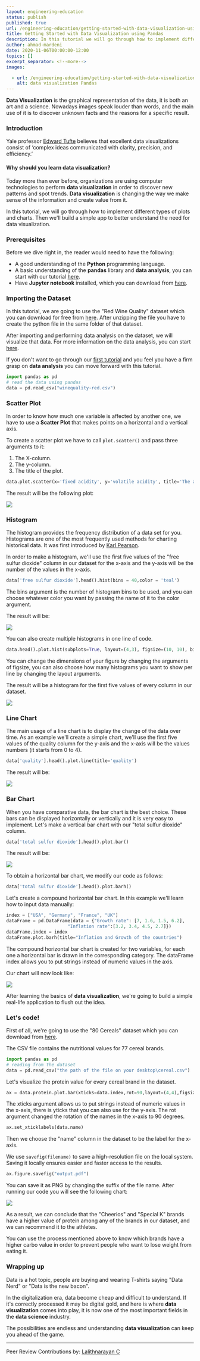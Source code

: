 ```yaml
---
layout: engineering-education
status: publish
published: true
url: /engineering-education/getting-started-with-data-visualization-using-pandas/
title: Getting Started with Data Visualization using Pandas
description: In this tutorial we will go through how to implement different types of plots and charts. Then we'll build a simple app to better understand the need for data visualization.
author: ahmad-mardeni
date: 2020-11-06T00:00:00-12:00
topics: []
excerpt_separator: <!--more-->
images:

  - url: /engineering-education/getting-started-with-data-visualization-using-pandas/hero.png
    alt: data visualization Pandas
---
```

**Data Visualization** is the graphical representation of the data, it is both an art and a science. Nowadays images speak louder than words, and the main use of it is to discover unknown facts and the reasons for a specific result.
<!--more-->
### Introduction
Yale professor [Edward Tufte](https://www.edwardtufte.com/tufte/) believes that excellent data visualizations consist of ‘complex ideas communicated with clarity, precision, and efficiency.’

#### Why should you learn data visualization?
Today more than ever before, organizations are using computer technologies to perform **data visualization** in order to discover new patterns and spot trends. **Data visualization** is changing the way we make sense of the information and create value from it.

In this tutorial, we will go through how to implement different types of plots and charts. Then we'll build a simple app to better understand the need for data visualization.

### Prerequisites
Before we dive right in, the reader would need to have the following:

- A good understanding of the **Python** programming language.
- A basic understanding of the **pandas** library and **data analysis**, you can start with our tutorial [here](/engineering-education/data-analytics-using-pandas/).
- Have **Jupyter notebook** installed, which you can download from [here](https://jupyter.org/install).

### Importing the Dataset
In this tutorial, we are going to use the "Red Wine Quality" dataset which you can download for free from [here](https://www.kaggle.com/uciml/red-wine-quality-cortez-et-al-2009).
After unzipping the file you have to create the python file in the same folder of that dataset.

After importing and performing data analysis on the dataset, we will visualize that data. For more information on the data analysis, you can start [here](https://www.section.io/engineering-education/data-analytics-using-pandas/).

If you don't want to go through our [first tutorial](/engineering-education/data-analytics-using-pandas/#prerequisites) and you feel you have a firm grasp on **data analysis** you can move forward with this tutorial.

```python
import pandas as pd
# read the data using pandas
data = pd.read_csv("winequality-red.csv")
```
### Scatter Plot
In order to know how much one variable is affected by another one, we have to use a **Scatter Plot** that makes points on a horizontal and a vertical axis.

To create a scatter plot we have to call `plot.scatter()` and pass three arguments to it:
1. The X-column.
2. The y-column.
3. The title of the plot.

```python
data.plot.scatter(x='fixed acidity', y='volatile acidity', title='The acidity of the wine')
```
The result will be the following plot:

![](/engineering-education/getting-started-with-data-visualization-using-pandas/scatter_plot.PNG)

### Histogram
The histogram provides the frequency distribution of a data set for you. Histograms are one of the most frequently used methods for charting historical data. It was first introduced by [Karl Pearson](https://en.wikipedia.org/wiki/Karl_Pearson).

In order to make a histogram, we'll use the first five values of the "free sulfur dioxide" column in our dataset for the x-axis and the y-axis will be the number of the values in the x-axis.

```python
data['free sulfur dioxide'].head().hist(bins = 40,color = 'teal')
```

The bins argument is the number of histogram bins to be used, and you can choose whatever color you want by passing the name of it to the color argument.

The result will be:

![](/engineering-education/getting-started-with-data-visualization-using-pandas/histogram.PNG)

You can also create multiple histograms in one line of code.

```python
data.head().plot.hist(subplots=True, layout=(4,3), figsize=(10, 10), bins=20)
```

You can change the dimensions of your figure by changing the arguments of figsize, you can also choose how many histograms you want to show per line by changing the layout arguments.

The result will be a histogram for the first five values of every column in our dataset.

![](/engineering-education/getting-started-with-data-visualization-using-pandas/all_histogram.PNG)

### Line Chart
The main usage of a line chart is to display the change of the data over time.
As an example we'll create a simple chart, we'll use the first five values of the quality column for the y-axis and the x-axis will be the values numbers (it starts from 0 to 4).

```python
data['quality'].head().plot.line(title='quality')
```

The result will be:

![](/engineering-education/getting-started-with-data-visualization-using-pandas/line_chart.PNG)

### Bar Chart
When you have comparative data, the bar chart is the best choice. These bars can be displayed horizontally or vertically and it is very easy to implement.
Let's make a vertical bar chart with our "total sulfur dioxide" column.

```python
data['total sulfur dioxide'].head().plot.bar()
```

The result will be:

![](/engineering-education/getting-started-with-data-visualization-using-pandas/bar.PNG)

To obtain a horizontal bar chart, we modify our code as follows:

```python
data['total sulfur dioxide'].head().plot.barh()
```

Let's create a compound horizontal bar chart. In this example we'll learn how to input data manually:

```python
index = ["USA", "Germany", "France", "UK"]
dataFrame = pd.DataFrame(data = {"Growth rate": [7, 1.6, 1.5, 6.2],
                       "Inflation rate":[3.2, 3.4, 4.5, 2.7]})
dataFrame.index = index
dataFrame.plot.barh(title="Inflation and Growth of the countries")
```

The compound horizontal bar chart is created for two variables, for each one a horizontal bar is drawn in the corresponding category.
The dataFrame index allows you to put strings instead of numeric values in the axis.

Our chart will now look like:

![](/engineering-education/getting-started-with-data-visualization-using-pandas/hbar.PNG)

After learning the basics of **data visualization**, we're going to build a simple real-life application to flush out the idea.

### Let's code!
First of all, we're going to use the "80 Cereals" dataset which you can download from [here](https://www.kaggle.com/crawford/80-cereals).

The CSV file contains the nutritional values for 77 cereal brands.

```python
import pandas as pd
# reading from the dataset
data = pd.read_csv("the path of the file on your desktop\cereal.csv")
```

Let's visualize the protein value for every cereal brand in the dataset.

```python
ax = data.protein.plot.bar(xticks=data.index,rot=90,layout=(4,4),figsize=(30, 10))
```

The xticks argument allows us to put strings instead of numeric values in the x-axis, there is  yticks that you can also use for the y-axis. The rot argument changed the rotation of the names in the x-axis to 90 degrees.

```python
ax.set_xticklabels(data.name)
```

Then we choose the "name" column in the dataset to be the label for the x-axis.

We use `savefig(filename)` to save a high-resolution file on the local system. Saving it locally ensures easier and faster access to the results.

```python
ax.figure.savefig("output.pdf")
```

You can save it as PNG by changing the suffix of the file name.
After running our code you will see the following chart:

![](/engineering-education/getting-started-with-data-visualization-using-pandas/protein_all.png)

As a result, we can conclude that the "Cheerios" and "Special K" brands have a higher value of protein among any of the brands in our dataset, and we can recommend it to the athletes.

You can use the process mentioned above to know which brands have a higher carbo value in order to prevent people who want to lose weight from eating it.

### Wrapping up
Data is a hot topic, people are buying and wearing T-shirts saying "Data Nerd" or "Data is the new bacon".

In the digitalization era, data become cheap and difficult to understand. If it's correctly processed it may be digital gold, and here is where **data visualization** comes into play, it is now one of the most important fields in the **data science** industry.

The possibilities are endless and understanding **data visualization** can keep you ahead of the game.

---
Peer Review Contributions by: [Lalithnarayan C](/engineering-education/authors/lalithnarayan-c/)
